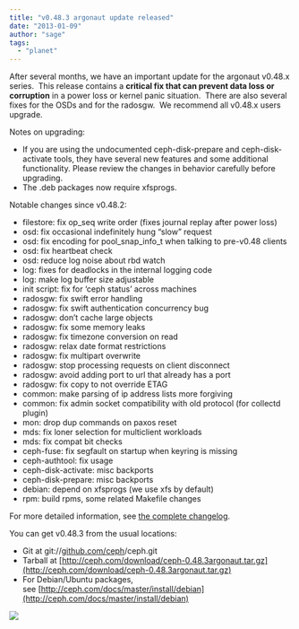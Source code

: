 ```yaml
---
title: "v0.48.3 argonaut update released"
date: "2013-01-09"
author: "sage"
tags: 
  - "planet"
---
```


After several months, we have an important update for the argonaut v0.48.x series.  This release contains a **critical fix that can prevent data loss or corruption** in a power loss or kernel panic situation.  There are also several fixes for the OSDs and for the radosgw.  We recommend all v0.48.x users upgrade.

Notes on upgrading:

- If you are using the undocumented ceph-disk-prepare and ceph-disk-activate tools, they have several new features and some additional functionality. Please review the changes in behavior carefully before upgrading.
- The .deb packages now require xfsprogs.

Notable changes since v0.48.2:

- filestore: fix op\_seq write order (fixes journal replay after power loss)
- osd: fix occasional indefinitely hung “slow” request
- osd: fix encoding for pool\_snap\_info\_t when talking to pre-v0.48 clients
- osd: fix heartbeat check
- osd: reduce log noise about rbd watch
- log: fixes for deadlocks in the internal logging code
- log: make log buffer size adjustable
- init script: fix for ‘ceph status’ across machines
- radosgw: fix swift error handling
- radosgw: fix swift authentication concurrency bug
- radosgw: don’t cache large objects
- radosgw: fix some memory leaks
- radosgw: fix timezone conversion on read
- radosgw: relax date format restrictions
- radosgw: fix multipart overwrite
- radosgw: stop processing requests on client disconnect
- radosgw: avoid adding port to url that already has a port
- radosgw: fix copy to not override ETAG
- common: make parsing of ip address lists more forgiving
- common: fix admin socket compatibility with old protocol (for collectd plugin)
- mon: drop dup commands on paxos reset
- mds: fix loner selection for multiclient workloads
- mds: fix compat bit checks
- ceph-fuse: fix segfault on startup when keyring is missing
- ceph-authtool: fix usage
- ceph-disk-activate: misc backports
- ceph-disk-prepare: misc backports
- debian: depend on xfsprogs (we use xfs by default)
- rpm: build rpms, some related Makefile changes

For more detailed information, see [the complete changelog](http://ceph.com/docs/master/_downloads/v0.48.3argonaut.txt).

You can get v0.48.3 from the usual locations:

- Git at git://[github.com/ceph](http://github.com/ceph)/ceph.git
- Tarball at [http://ceph.com/download/ceph-0.48.3argonaut.tar.gz](http://ceph.com/download/ceph-0.48.3argonaut.tar.gz)
- For Debian/Ubuntu packages, see [http://ceph.com/docs/master/install/debian](http://ceph.com/docs/master/install/debian)

![](http://track.hubspot.com/__ptq.gif?a=268973&k=14&bu=http://ceph.com&r=http://ceph.com/releases/v0-48-3-argonaut-update-released/&bvt=rss&p=wordpress)
